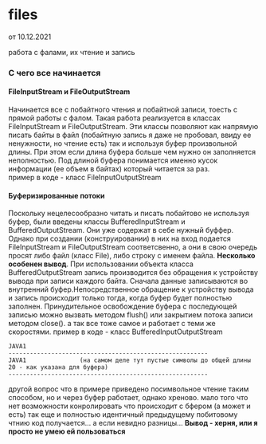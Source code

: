 # files

от 10.12.2021

работа с фалами, их чтение и запись

### С чего все начинается 
#### FileInputStream и FileOutputStream
Начинается все с побайтного чтения и побайтной записи, тоесть с прямой работы с фалом. Такая работа реализуется в 
классах FileInputStream и FileOutputStream. Эти классы позволяют как напрямую писать байты в файл (побайтную запись 
я даже не пробовал, ввиду ее ненужности, но чтение есть) так и используя буфер произвольной длины. При этом если 
длина буфера больше чем нужно он заполняется неполностью. Под длиной буфера понимается именно кусок информации (ее 
объем в байтах) который читается за раз.  
пример в коде - класс FileInputOutputStream

#### Буферизированные потоки
Поскольку нецелесообразно читать и писать побайтово не используя буфер, были введены классы BufferedInputStream и 
BufferedOutputStream. Они уже содержат в себе нужный буффер. Однако при создании (конструировании) в них на вход 
подается FileInputStream и FileOutputStream соответсвенно, а они в свою очередь просят либо файл (класс File), либо 
строку с именем файла.
**Несколько особенен вывод**. При использовании объекта класса BufferedOutputStream запись производится без обращения к
устройству вывода при записи каждого байта. Сначала данные записываются во внутренний буфер.Непосредственное обращение к
устройству вывода и запись происходит только тогда, когда буфер будет полностью заполнен. Принудительное освобождение
буфера с последующей записью можно вызвать методом flush() или закрытием потока записи методом close().
а так все тоже самое и работает с теми же скоростями.
пример в коде - класс BufferedInputOutputStream
```
JAVA1
--------------------------------------------------------
JAVA1               (на самом деле тут пустые символы до общей длины 20 - как указана для буфера)
--------------------------------------------------------
```
другой вопрос что в примере приведено посимвольное чтение таким способом, но и через буфер работает, однако хреново. 
мало того что нет возможности конролировать что происходит с бфером (а может и есть) так еще и полностью идентичный 
предыдущему побитовому чтнию код получается… а если невидно разницы… 
**Вывод - херня, или я просто не умею ей пользоваться**

